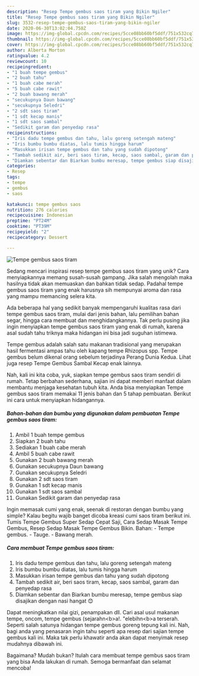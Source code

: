 ```yaml
---
description: "Resep Tempe gembus saos tiram yang Bikin Ngiler"
title: "Resep Tempe gembus saos tiram yang Bikin Ngiler"
slug: 3532-resep-tempe-gembus-saos-tiram-yang-bikin-ngiler
date: 2020-06-30T13:02:04.758Z
image: https://img-global.cpcdn.com/recipes/5cce08bb60bf5ddf/751x532cq70/tempe-gembus-saos-tiram-foto-resep-utama.jpg
thumbnail: https://img-global.cpcdn.com/recipes/5cce08bb60bf5ddf/751x532cq70/tempe-gembus-saos-tiram-foto-resep-utama.jpg
cover: https://img-global.cpcdn.com/recipes/5cce08bb60bf5ddf/751x532cq70/tempe-gembus-saos-tiram-foto-resep-utama.jpg
author: Alberta Morton
ratingvalue: 4.2
reviewcount: 10
recipeingredient:
- "1 buah tempe gembus"
- "2 buah tahu"
- "1 buah cabe merah"
- "5 buah cabe rawit"
- "2 buah bawang merah"
- "secukupnya Daun bawang"
- "secukupnya Seledri"
- "2 sdt saos tiram"
- "1 sdt kecap manis"
- "1 sdt saos sambal"
- "Sedikit garam dan penyedap rasa"
recipeinstructions:
- "Iris dadu tempe gembus dan tahu, lalu goreng setengah mateng"
- "Iris bumbu bumbu diatas, lalu tumis hingga harum"
- "Masukkan irisan tempe gembus dan tahu yang sudah dipotong"
- "Tambah sedikit air, beri saos tiram, kecap, saos sambal, garam dan penyedap rasa"
- "Diamkan sebentar dan Biarkan bumbu meresap, tempe gembus siap disajikan dengan nasi hangat 😊"
categories:
- Resep
tags:
- tempe
- gembus
- saos

katakunci: tempe gembus saos 
nutrition: 276 calories
recipecuisine: Indonesian
preptime: "PT24M"
cooktime: "PT39M"
recipeyield: "2"
recipecategory: Dessert

---
```



![Tempe gembus saos tiram](https://img-global.cpcdn.com/recipes/5cce08bb60bf5ddf/751x532cq70/tempe-gembus-saos-tiram-foto-resep-utama.jpg)

Sedang mencari inspirasi resep tempe gembus saos tiram yang unik? Cara menyiapkannya memang susah-susah gampang. Jika salah mengolah maka hasilnya tidak akan memuaskan dan bahkan tidak sedap. Padahal tempe gembus saos tiram yang enak harusnya sih mempunyai aroma dan rasa yang mampu memancing selera kita.

Ada beberapa hal yang sedikit banyak mempengaruhi kualitas rasa dari tempe gembus saos tiram, mulai dari jenis bahan, lalu pemilihan bahan segar, hingga cara membuat dan menghidangkannya. Tak perlu pusing jika ingin menyiapkan tempe gembus saos tiram yang enak di rumah, karena asal sudah tahu triknya maka hidangan ini bisa jadi suguhan istimewa.

Tempe gembus adalah salah satu makanan tradisional yang merupakan hasil fermentasi ampas tahu oleh kapang tempe Rhizopus spp. Tempe gembus belum dikenal orang sebelum terjadinya Perang Dunia Kedua. Lihat juga resep Tempe Gembus Sambal Kecap enak lainnya.


Nah, kali ini kita coba, yuk, siapkan tempe gembus saos tiram sendiri di rumah. Tetap berbahan sederhana, sajian ini dapat memberi manfaat dalam membantu menjaga kesehatan tubuh kita. Anda bisa menyiapkan Tempe gembus saos tiram memakai 11 jenis bahan dan 5 tahap pembuatan. Berikut ini cara untuk menyiapkan hidangannya.

<!--inarticleads1-->

##### Bahan-bahan dan bumbu yang digunakan dalam pembuatan Tempe gembus saos tiram:

1. Ambil 1 buah tempe gembus
1. Siapkan 2 buah tahu
1. Sediakan 1 buah cabe merah
1. Ambil 5 buah cabe rawit
1. Gunakan 2 buah bawang merah
1. Gunakan secukupnya Daun bawang
1. Gunakan secukupnya Seledri
1. Gunakan 2 sdt saos tiram
1. Gunakan 1 sdt kecap manis
1. Gunakan 1 sdt saos sambal
1. Gunakan Sedikit garam dan penyedap rasa


Ingin memasak cumi yang enak, seenak di restoran dengan bumbu yang simple? Kalau begitu wajib banget dicoba kreasi cumi saos tiram berikut ini. Tumis Tempe Gembus Super Sedap Cepat Saji, Cara Sedap Masak Tempe Gembus, Resep Sedap Masak Tempe Gembus Bikin. Bahan: - Tempe gembus. - Tauge. - Bawang merah. 

<!--inarticleads2-->

##### Cara membuat Tempe gembus saos tiram:

1. Iris dadu tempe gembus dan tahu, lalu goreng setengah mateng
1. Iris bumbu bumbu diatas, lalu tumis hingga harum
1. Masukkan irisan tempe gembus dan tahu yang sudah dipotong
1. Tambah sedikit air, beri saos tiram, kecap, saos sambal, garam dan penyedap rasa
1. Diamkan sebentar dan Biarkan bumbu meresap, tempe gembus siap disajikan dengan nasi hangat 😊


Dapat meningkatkan nilai gizi, penampakan dll. Cari asal usul makanan tempe, oncom, tempe gembus (sejarahn&lt;b&gt;a!. &#34;elebihn&lt;b&gt;a terserah. Seperti salah satunya hidangan tempe gembus goreng tepung kali ini. Nah, bagi anda yang penasaran ingin tahu seperti apa resep dari sajian tempe gembus kali ini. Maka tak perlu khawatir anda akan dapat menyimak resep mudahnya dibawah ini. 

Bagaimana? Mudah bukan? Itulah cara membuat tempe gembus saos tiram yang bisa Anda lakukan di rumah. Semoga bermanfaat dan selamat mencoba!
